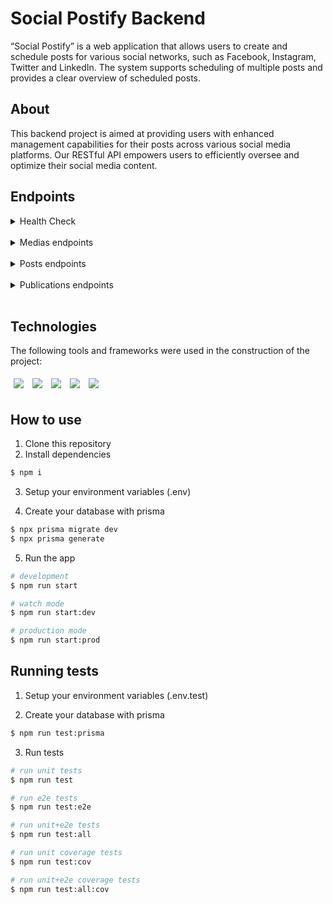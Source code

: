 # Social Postify Backend
“Social Postify” is a web application that allows users to create and schedule posts for various social networks, such as Facebook, Instagram, Twitter and LinkedIn. The system supports scheduling of multiple posts and provides a clear overview of scheduled posts.

## About
This backend project is aimed at providing users with enhanced management capabilities for their posts across various social media platforms. Our RESTful API empowers users to efficiently oversee and optimize their social media content.

## Endpoints
<details>
  <summary>Health Check</summary>
  <ul>
  <li>Health response</li>
  <details>
    <summary>(GET "/health")</summary>
  
  ```javascript
// response
  "I'm okay!"
  ```
  </details>
</ul>
</details>
<br/>

<details>
  <summary>Medias endpoints</summary>
<br/>
  <ul>
    <li>Create Media</li>
<details>
  <summary>
  (POST "medias")
  </summary>
  <ul>
    <li>
      Creates new media
    </li>
    <li>
      Should not have registration with the same combination of title and username
    </li>
  </ul>
    
  ```javascript
  // body
{
	"title": "Instagram",
	"username": "myusername",
}
  ```
</details>
<br/>
<li>Get all medias</li>
<details>
  <summary>
  (GET "medias")
  </summary>
  <ul>
    <li>
      Response with all medias registred
    </li>
  </ul>
  
  ```javascript
  // response
 [
	{
		"id": 1,
		"title": "Instagram",
		"username": "myusername", //
	},
	{
		"id": 2,
		"title": "Twitter",
		"username": "myusername",
	}
]
  ```
</details>
<br/>
<li>Get specific media</li>
<details>
  <summary>
  (GET "medias/:id")
  </summary>
  <ul>
    <li>
      Response with one media that has the specificated id.
    </li>
  </ul>
  
  ```javascript
  // response
 
[
	{
		"id": 1,
		"title": "Instagram",
		"username": "myusername",
	}
]

  ```
</details>
</ul>
</details>
<br/>

<details>
  <summary>Posts endpoints</summary>
<br/>
  <ul>
    <li>Create post</li>
<details>
  <summary>
  (POST "posts")
  </summary>
  <ul>
    <li>
      Creates new post
    </li>
  </ul>
    
  ```javascript
  // body
{
  "title": "Why you should have a guinea pig?",
  "text": "https://www.guineapigs.com/why-you-should-guinea",
}
  ```
</details>
<br/>
<li>Get all posts</li>
<details>
  <summary>
  (GET "posts")
  </summary>
  <ul>
    <li>
      Response with all posts registred
    </li>
  </ul>
  
  ```javascript
  // response
[
	{
		"id": 1
		"title": "Why you should have a guinea pig?",
		"text": "https://www.guineapigs.com/why-you-should-guinea",
	},
	{
		"id": 2,
		"title": "Man dies after coding for 400 hours no stop",
		"text": "https://www.devnews.com/dies-after-400",
		"image": "https://www.devnews.com/dead-dev.jpg"
	}
]
  ```
</details>
<br/>
<li>Get specific post</li>
<details>
  <summary>
  (GET "posts/:id")
  </summary>
  <ul>
    <li>
      Response with one post that has the specificated id.
    </li>
  </ul>
  
  ```javascript
  // response
 
[
	{
		"id": 1
		"title": "Why you should have a guinea pig?",
		"text": "https://www.guineapigs.com/why-you-should-guinea",
	},
]

  ```
</details>
</ul>
</details>
<br/>

<details>
  <summary>Publications endpoints</summary>
<br/>
  <ul>
    <li>Create publication</li>
<details>
  <summary>
  (POST "publications")
  </summary>
  <ul>
    <li>
      Creates new publication associated with a media and a post
    </li>
    <li>
      If there are no records compatible with the mediaId and postId, will return the status code 404 Not Found.
    </li>
  </ul>
    
  ```javascript
  // body
{
	"mediaId": 1,
	"postId": 1,
	"date": "2023-08-21T13:25:17.352Z"
}
  ```
</details>
<br/>
<li>Get all publications</li>
<details>
  <summary>
  (GET "publications")
  </summary>
  <ul>
    <li>
      Response with all publications registred
    </li>
  </ul>
  
  ```javascript
  // response
[
	{
		"id": 1,
		"mediaId": 1,
		"postId": 1,
		"date": "2023-08-21T13:25:17.352Z"
	},
	{
		"id": 1,
		"mediaId": 2,
		"postId": 1,
		"date": "2023-08-21T13:25:17.352Z"
	},
]
  ```
</details>
<br/>
<li>Get specific publication</li>
<details>
  <summary>
  (GET "publications/:id")
  </summary>
  <ul>
    <li>
      Response with one publication that has the specificated id.
    </li>
  </ul>
  
  ```javascript
  // response
 
[
	{
		"id": 1,
		"mediaId": 1,
		"postId": 1,
		"date": "2023-08-21T13:25:17.352Z"
	},
]

  ```
</details>
</ul>
</details>
<br/>

## Technologies
The following tools and frameworks were used in the construction of the project:
<p>
  <img style='margin: 5px;' src='https://img.shields.io/badge/TypeScript-007ACC?style=for-the-badge&logo=typescript&logoColor=white'/>
  <img style='margin: 5px;' src='https://img.shields.io/badge/nestjs-E0234E?style=for-the-badge&logo=nestjs&logoColor=white'/>
  <img style='margin: 5px;' src='https://img.shields.io/badge/Jest-C21325?style=for-the-badge&logo=jest&logoColor=white'/>
  <img style='margin: 5px;' src='https://img.shields.io/badge/PostgreSQL-316192?style=for-the-badge&logo=postgresql&logoColor=white'/>
  <img style='margin: 5px;' src='https://img.shields.io/badge/Prisma-3982CE?style=for-the-badge&logo=Prisma&logoColor=white'/>
</p>

## How to use
1. Clone this repository
2. Install dependencies
```bash
$ npm i
```

3. Setup your environment variables (.env)

4. Create your database with prisma
```bash
$ npx prisma migrate dev
$ npx prisma generate
```

5. Run the app
```bash
# development
$ npm run start

# watch mode
$ npm run start:dev

# production mode
$ npm run start:prod
```

## Running tests
1. Setup your environment variables (.env.test)
   
2. Create your database with prisma
```bash
$ npm run test:prisma
```

3. Run tests
```bash
# run unit tests
$ npm run test

# run e2e tests
$ npm run test:e2e

# run unit+e2e tests
$ npm run test:all

# run unit coverage tests
$ npm run test:cov

# run unit+e2e coverage tests
$ npm run test:all:cov
```
